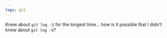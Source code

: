 ```yaml
---
tags: git
---
```


Knew about `git log -S` for the longest time... how is it possible that I didn't know about `git log -G`?
